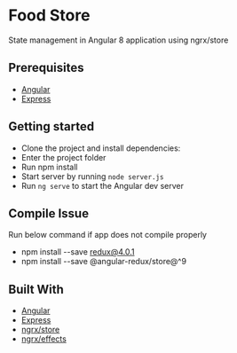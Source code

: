 # Food Store
State management in Angular 8 application using ngrx/store

## Prerequisites
- [Angular](https://angular.io)
- [Express](https://expressjs.com/)


## Getting started
- Clone the project and install dependencies:
- Enter the project folder
- Run npm install 
- Start server by running `node server.js`
- Run `ng serve` to start the Angular dev server 

## Compile Issue
Run below command if app does not compile properly
- npm install --save redux@4.0.1
- npm install --save @angular-redux/store@^9

## Built With

* [Angular](https://angular.io)
* [Express](https://expressjs.com/)
* [ngrx/store](https://ngrx.io/guide/store)
* [ngrx/effects](https://ngrx.io/guide/effects)
